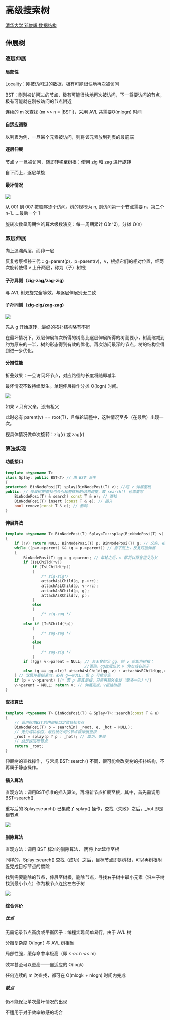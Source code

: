 # 高级搜索树

[清华大学 邓俊辉 数据结构](http://www.xuetangx.com/courses/course-v1:TsinghuaX+30240184_2X+sp/about)

## 伸展树

### 逐层伸展

#### 局部性

Locality：刚被访问过的数据，极有可能很快地再次被访问

BST：刚刚被访问过的节点，极有可能很快地再次被访问，下一将要访问的节点，极有可能就在刚被访问的节点附近

连续的 m 次查找 (m >> n = |BST|)，采用 AVL 共需要O(mlogn) 时间

#### 自适应调整

以列表为例，一旦某个元素被访问，则将该元素放到列表的最前端

#### 逐层伸展

节点 v 一旦被访问，随即转移至树根：使用 zig 和 zag 进行旋转

自下而上，逐层单旋

#### 最坏情况

![](./img/splay01.PNG)

从 001 到 007 按顺序逐个访问。树的规模为 n, 则访问第一个节点需要 n，第二个 n-1……最后一个 1

旋转次数呈周期性的算术级数演变：每一周期累计 Ω(n^2)，分摊 Ω(n)

### 双层伸展

向上追溯两层，而非一层

反复考察祖孙三代：g=parent(p)，p=parent(v)，v，根据它们的相对位置，经两次旋转使得 v 上升两层，称为（子）树根

#### 子孙异侧（zig-zag/zag-zig)

与 AVL 树双旋完全等效，与逐层伸展别无二致

#### 子孙同侧（zig-zig/zag-zag)

![](./img/splay02.PNG)

先从 g 开始旋转，最终的拓扑结构略有不同

在最坏情况下，双层伸展每次所得的树高比逐层伸展所得的树高要小，树高缩减到约为原来的一半，树的形态得到有效的优化。再次访问最深的节点，树的结构会得到进一步优化。

#### 分摊性能

折叠效果：一旦访问坏节点，对应路径的长度将随即减半

最坏情况不致持续发生。单趟伸展操作分摊 O(logn) 时间。

![](./img/splay03.PNG)

如果 v 只有父亲，没有祖父

此时必有 parent(v) == root(T)，且每轮调整中，这种情况至多（在最后）出现一次。

视具体情况做单次旋转：zig(r) 或 zag(r)

### 算法实现

#### 功能接口

```C++
template <typename T>
class Splay: public BST<T> // 由 BST 派生
{
protected: BinNodePosi(T) splay(BinNodePosi(T) v); //将 v 伸展至根
public: // 伸展树的查找也会引起整棵树的结构调整，故 search() 也需重写
    BinNodePosi(T) & search( const T & e); // 查找
    BinNodePosi(T) insert (const T & e); // 插入
    bool remove(const T & e); // 删除
}
```

#### 伸展算法

```C++
template <typename T> BinNodePosi(T) Splay<T>::splay(BinNodePosi(T) v)
{
    if (!v) return NULL; BinNodePosi(T) p; BinNodePosi(T) g; // 父亲、祖父
    while ((p=v->parent) && (g = p->parent)) // 自下而上，反复双层伸展
    {
        BinNodePosi(T) gg = g->parent; // 每轮之后，v 都将以原曾祖父为父
        if (IsLChild(*v))
            if (IsLChild(*p)) 
            {
                /* zig-zig*/
                attachAsLChild(g, p->rc);
                attachAsLChild(p, v->rc);
                attachAsRChild(p, g);
                attachAsRChild(v, p);
            } 
        	else 
            {
                /* zig-zag */
            }
        else if (IsRChild(*p)) 
        	{
            	/* zag-zag */
        	} 
        	else 
            {
                /* zag-zig */
            }
        if (!gg) v->parent = NULL; // 若无曾祖父 gg，则 v 现即为树根；
                                   //否则，gg此后应以 v 为左或右孩子
        else (g == gg->lc)? attachAsLChild(gg, v) : attachAsRChild(gg,v);
    } // 双层伸展结束时，必有 g==NULL，但 p 可能非空
    if (p = v->parent) {/* 若 p 果真是根，只需再额外单旋（至多一次）*/}
    v->parent = NULL; return v; // 伸展完成，v抵达树根
}
```

#### 查找算法

```C++
template <typename T> BinNodePosi(T) & Splay<T>::search(const T & e)
{
    // 调用标准BST的内部接口定位目标节点
    BinNodePosi(T) p = searchIn( _root, e, _hot = NULL);
    // 无论成功与否，最后被访问的节点将伸展至根
    _root = splay(p ? p : _hot); // 成功、失败
    // 总是返回根节点
    return _root;
}
```

伸展树的查找操作，与常规 BST::search() 不同，很可能会改变树的拓扑结构，不再属于静态操作。

#### 插入算法

直观方法：调用BST标准的插入算法，再将新节点扩展至根，其中，首先需调用 BST::search()

重写后的 Splay::search() 已集成了 splay() 操作，查找（失败）之后，_hot 即是根节点

![](./img/splay04.PNG)

#### 删除算法

直观方法：调用 BST 标准的删除算法， 再将_hot延申至根

同样的，Splay::search() 查找（成功）之后，目标节点即是树根，可以再树根附近完成目标节点的摘除

找到需要删除的节点，伸展至树根，删除节点，寻找右子树中最小元素（沿左子树找到最小节点）作为根节点连接左右子树

![](./img/splay05.PNG)

#### 综合评价

##### 优点

无需记录节点高度或平衡因子：编程实现简单易行，由于 AVL 树

分摊复杂度 O(logn) 与 AVL 树相当

局部性强，缓存命中率极高（即 k << n << m)

效率甚至可以更高——自适应的 O(logk)

任何连续的 m 次查找，都可在 O(mlogk + nlogn) 时间内完成

##### 缺点

仍不能保证单次最坏情况的出现

不适用于对于效率敏感的场合

